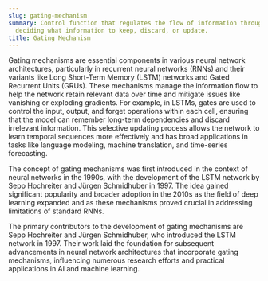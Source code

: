 ```yaml
---
slug: gating-mechanism
summary: Control function that regulates the flow of information through the model,
  deciding what information to keep, discard, or update.
title: Gating Mechanism
---
```


Gating mechanisms are essential components in various neural network architectures, particularly in recurrent neural networks (RNNs) and their variants like Long Short-Term Memory (LSTM) networks and Gated Recurrent Units (GRUs). These mechanisms manage the information flow to help the network retain relevant data over time and mitigate issues like vanishing or exploding gradients. For example, in LSTMs, gates are used to control the input, output, and forget operations within each cell, ensuring that the model can remember long-term dependencies and discard irrelevant information. This selective updating process allows the network to learn temporal sequences more effectively and has broad applications in tasks like language modeling, machine translation, and time-series forecasting.

The concept of gating mechanisms was first introduced in the context of neural networks in the 1990s, with the development of the LSTM network by Sepp Hochreiter and Jürgen Schmidhuber in 1997. The idea gained significant popularity and broader adoption in the 2010s as the field of deep learning expanded and as these mechanisms proved crucial in addressing limitations of standard RNNs.

The primary contributors to the development of gating mechanisms are Sepp Hochreiter and Jürgen Schmidhuber, who introduced the LSTM network in 1997. Their work laid the foundation for subsequent advancements in neural network architectures that incorporate gating mechanisms, influencing numerous research efforts and practical applications in AI and machine learning.